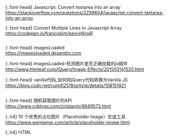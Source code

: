 ```tip
```

{:.font-head}
Javascript: Convert textarea into an array
<br>[
https://stackoverflow.com/questions/2299604/javascript-convert-textarea-into-an-array
](
https://stackoverflow.com/questions/2299604/javascript-convert-textarea-into-an-array
)

{:.font-head}
Convert Multiple Lines to Javascript Array
<br>[
https://codepen.io/franciskim/pen/eNjrpR
](
https://codepen.io/franciskim/pen/eNjrpR
)
```note
```

{:.font-head}
imagesLoaded
<br>[
https://imagesloaded.desandro.com
](
https://imagesloaded.desandro.com
)

{:.font-head}
imagesLoaded-检测图片是否正确加载的js插件
<br>[
http://www.htmleaf.com/jQuery/Image-Effects/201503141520.html
](
http://www.htmleaf.com/jQuery/Image-Effects/201503141520.html
)

{:.font-head}
vanilla代码_如何将jQuery代码转换为Vanilla JS
<br>[
https://blog.csdn.net/cumifi2519/article/details/108151921
](
https://blog.csdn.net/cumifi2519/article/details/108151921
)

```tip
```

{:.font-head}
随机获取图片的API
<br>[
https://www.cnblogs.com/zclqian/p/9849573.html
](
https://www.cnblogs.com/zclqian/p/9849573.html
)

{:.h4}
10 个优秀的占位图片（Placeholder Image）生成工具
<br>[
https://www.wenjiangs.com/article/placeholder-image.html
](
https://www.wenjiangs.com/article/placeholder-image.html
)

{:.h4}
HTML <style> 标签
<br>[
https://www.w3school.com.cn/tags/tag_style.asp
](
https://www.w3school.com.cn/tags/tag_style.asp
)
```tip
```

{:.font-head}
Editor.md
<br>[
https://pandao.github.io/editor.md/
](
https://pandao.github.io/editor.md/
)

{:.font-head}
让博客中的图片支持 fancybox 浏览
<br>[
https://www.cnblogs.com/home/p/fancybox-view.html
](
https://www.cnblogs.com/home/p/fancybox-view.html
)

{:.font-head}
原生js添加节点appendChild、insertBefore
<br>[
https://blog.csdn.net/LLL_liuhui/article/details/79901101
](
https://blog.csdn.net/LLL_liuhui/article/details/79901101
)

```tip
```

{:.font-head}
jQuery 参考手册 - 属性操作
<br>[
https://www.w3school.com.cn/jquery/jquery_ref_attributes.asp
](
https://www.w3school.com.cn/jquery/jquery_ref_attributes.asp
)

{:.font-head}
JS模块化工具requirejs教程(一)：初识requirejs
<br>[
https://www.runoob.com/w3cnote/requirejs-tutorial-1.html
](
https://www.runoob.com/w3cnote/requirejs-tutorial-1.html
)

{:.h4}
JavaScript console.log("${page}");为空的问题？
<br>[
https://zhidao.baidu.com/question/653853234971900285.html
](
https://zhidao.baidu.com/question/653853234971900285.html
)
